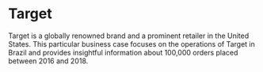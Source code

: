 # Target
Target is a globally renowned brand and a prominent retailer in the United States. This particular business case focuses on the operations of Target in Brazil and provides insightful information about 100,000 orders placed between 2016 and 2018.

